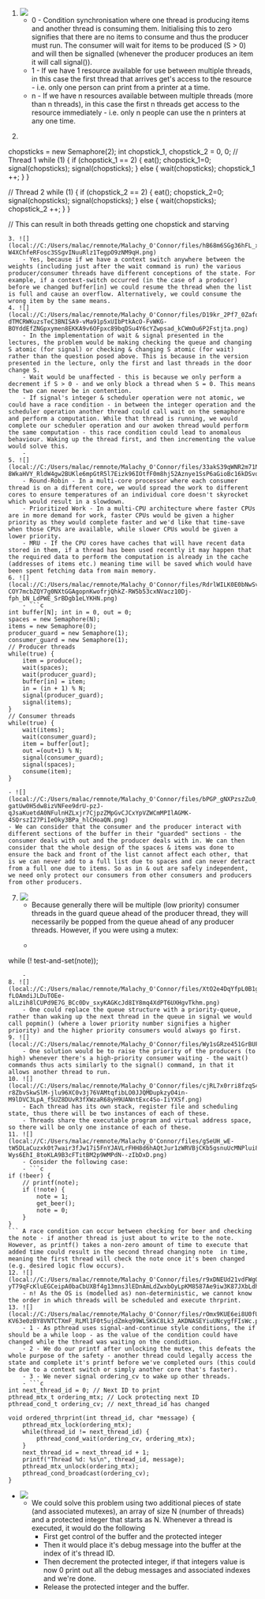1. ![](local://C:/Users/malac/remnote/Malachy_O'Connor/files/sd2R5eXh_2n9qz1rlMJFYdNLd0tG-bE0UaLbKmCsWpDMrlH-pHYl-ZYXdacYEQIOuqaugFW1YRGzMEU9GQ6JOBONxdF-ugR7vRcWjB1AKZSipTorsRhQrosKThDmkULR.png) 
    - 0 - Condition synchronisation where one thread is producing items and another thread is consuming them. Initialising this to zero signifies that there are no items to consume and thus the producer must run. The consumer will wait for items to be produced (S > 0) and will then be signalled (whenever the producer produces an item it will call signal()).
    - 1 - If we have 1 resource available for use between multiple threads, in this case the first thread that arrives get's access to the resource - i.e. only one person can print from a printer at a time.
    - n - If we have n resources available between multiple threads (more than n threads), in this case the first n threads get access to the resource immediately - i.e. only n people can use the n printers at any one time.
2. ```c
chopsticks = new Semaphore(2);
int chopstick_1, chopstick_2 = 0, 0;
// Thread 1
while (1) {
	if (chopstick_1 == 2) {
		eat();
		chopstick_1=0;
		signal(chopsticks);
		signal(chopsticks);
	} else {
		wait(chopsticks);
		chopstick_1 ++;
	}
}

// Thread 2
while (1) {
	if (chopstick_2 == 2) {
		eat();
		chopstick_2=0;
		signal(chopsticks);
		signal(chopsticks);
	} else {
		wait(chopsticks);
		chopstick_2 ++;
	}
}

// This can result in both threads getting one chopstick and starving
```
3. ![](local://C:/Users/malac/remnote/Malachy_O'Connor/files/hB68m6SGg36hFL_xPZrweB2Eqg7k_MVpuvzdel9hIGD09WTMEsLGbpsWbnxmyGvH09l_OM7wDs9nDkFSYcrrMckP0b-W4XChfeRFosc3SSgvINuuRlz1TegpO9zNM9qH.png) 
    - Yes, because if we have a context switch anywhere between the weights (including just after the wait command is run) the various producer/consumer threads have different conceptions of the state. For example, if a context-switch occurred (in the case of a producer) before we changed buffer[in] we could resume the thread when the list is full and cause an overflow. Alternatively, we could consume the wrong item by the same means.
4. ![](local://C:/Users/malac/remnote/Malachy_O'Connor/files/D19kr_2Pf7_0ZafdDz9-dTMCRWKuzsTeC3BNISA9-vMa91p5xUIbPtkAcO-FvWKG-BOYddEfZNGpxymen8EKKA9v6OFpxc89bqDSu4Y6cYZwpsad_kCWmOu6P2Fstjta.png) 
    - In the implementation of wait & signal presented in the lectures, the problem would be making checking the queue and changing S atomic (for signal) or checking & changing S atomic (for wait) rather than the question posed above. This is because in the version presented in the lecture, only the first and last threads in the door change S.
    - Wait would be unaffected - this is because we only perform a decrement if S > 0 - and we only block a thread when S = 0. This means the two can never be in contention.
    - If signal's integer & scheduler operation were not atomic, we could have a race condition - in between the integer operation and the scheduler operation another thread could call wait on the semaphore and perform a computation. While that thread is running, we would complete our scheduler operation and our awoken thread would perform the same computation - this race condition could lead to anomalous behaviour. Waking up the thread first, and then incrementing the value would solve this.
    - 
5. ![](local://C:/Users/malac/remnote/Malachy_O'Connor/files/33akS39qWNR2m71NzOgaRJBQFNkWyVBtTw06nG-8WkaHVY_RldW4gw2BUKle6mpGtR5l7Eizk96IOtfF0m8hj52Aznye1SsP6aGioBc16kDSvqDO1K60vUqc9_FwdWnM.png) 
    - Round-Robin - In a multi-core processor where each consumer thread is on a different core, we would spread the work to different cores to ensure temperatures of an individual core doesn't skyrocket which would result in a slowdown.
    - Prioritized Work - In a multi-CPU architecture where faster CPUs are in more demand for work, faster CPUs would be given a higher priority as they would complete faster and we'd like that time-save when those CPUs are available, while slower CPUs would be given a lower priority. 
    - MRU - If the CPU cores have caches that will have recent data stored in them, if a thread has been used recently it may happen that the required data to perform the computation is already in the cache (addresses of items etc.) meaning time will be saved which would have been spent fetching data from main memory.
6. ![](local://C:/Users/malac/remnote/Malachy_O'Connor/files/RdrlWILK0E0bNwSv0LdF4PR9LSwMfofFUuoeUnN2zZ51HMYhG-COY7mcbZQY7g0NXtGGAgopnKwofrjQhkZ-RW5b53cxNVacz10Dj-fph_bN_LdPWE_SrBDgb1eLYKHN.png) 
    - ```c
int buffer[N]; int in = 0, out = 0;
spaces = new Semaphore(N);
items = new Semaphore(0);
producer_guard = new Semaphore(1);
consumer_guard = new Semaphore(1);
// Producer threads
while(true) {
	item = produce();
	wait(spaces);
	wait(producer_guard);
	buffer[in] = item;
	in = (in + 1) % N;
	signal(producer_guard);
	signal(items);
}
// Consumer threads
while(true) {
	wait(items);
	wait(consumer_guard);
	item = buffer[out];
	out =(out+1) % N;
	signal(consumer_guard);
	signal(spaces);
	consume(item);
}
``` 
    - ![](local://C:/Users/malac/remnote/Malachy_O'Connor/files/bPGP_gNXPzszZu0_q37-gatUw0H5dw8izVNFee9drU-pzJ-qJsaKuetdA0NFulnHZLxjr7CjpzZMpGvCJCxYpVZWCmMPIlAGMK-4SQrszI27PiIeOky3BPa_hlCHoaQN.png) 
    - We can consider that the consumer and the producer interact with different sections of the buffer in their "guarded" sections - the consumer deals with out and the producer deals with in. We can then consider that the whole design of the spaces & items was done to ensure the back and front of the list cannot affect each other, that is we can never add to a full list due to spaces and can never detract from a full one due to items. So as in & out are safely independent, we need only protect our consumers from other consumers and producers from other producers. 
7. ![](local://C:/Users/malac/remnote/Malachy_O'Connor/files/y6BGMYo6C6AtmnKq8ltCZY67Be2lsy6CI2hVWujhK59XcjEncDNTVw9qCa3N4l3fOIbd_kzM-OmGGOfOdTIkNrFe_W9laL-85ipJVFLlCulSOooNdRFDJ1ZLkqcR-Mw-.png) 
    - Because generally there will be multiple (low priority) consumer threads in the guard queue ahead of the producer thread, they will necessarily be popped from the queue ahead of any producer threads. However, if you were using a mutex:
    - ```c
while (! test-and-set(note));
``` The thread that gets access to the resource, is the thread that runs test-and-set(note) first after the resource is freed - if the producer threads are set to a higher priority by the OS, they are more likely to run the command first.
    - 
8. ![](local://C:/Users/malac/remnote/Malachy_O'Connor/files/XtO2e4DqYfpL0B1gbYvMSEYqayEMkA50280I_JG5WD2FiCBcqtGMbZTY-fLOAmdiJLDuTOEe-alLzih8lCUPd9E7G_BCc0Dv_sxyKAGKcJd8IY8mq4XdPT6UXHgvTkhm.png) 
    - One could replace the queue structure with a priority-queue, rather than waking up the next thread in the queue in signal we would call popmin() (where a lower priority number signifies a higher priority) and the higher priority consumers would always go first.
9. ![](local://C:/Users/malac/remnote/Malachy_O'Connor/files/Wy1sGRze451GrBUFtmUiDbaytnxBlC36EbdEbjjsWFZ2CaSDbQa78plAuoKq4hHoXQ5CslliK5YT_cJkEkuecGzqnKCKst6nEduav4Pibnv5blNuHzndlqfJqDSZCyOg.png) 
    - One solution would be to raise the priority of the producers (to high) whenever there's a high-priority consumer waiting - the wait() commands thus acts similarly to the signal() command, in that it allows another thread to run.
10. ![](local://C:/Users/malac/remnote/Malachy_O'Connor/files/cjRL7x0rri8fzqS45tGSxJ_lTt-r8ZbvSkwSlM-jlu96XC0v3j76VAMtqfibLO0JJQMDupkzyO4in-M9lDVC3LpA_f5UZ8DUvR3fXWzaR68yH9UANntExc4So-IiYXSf.png) 
    - Each thread has its own stack, register file and scheduling state, thus there will be two instances of each of these.
    - Threads share the executable program and virtual address space, so there will be only one instance of each of these.
11. ![](local://C:/Users/malac/remnote/Malachy_O'Connor/files/gSeUH_wE-tW5DLaCuzxk0t7wair3fJw17i5FnYJAVLrFHH8d6hAQtJur1zWRVBjCKb5gsnuUcMNPlui8jIWfaKs-Wys6EhI_8toKLA9B3cFTitBM2p9WMPdN--zIbDxD.png) 
    - Consider the following case: 
    - ```c
if (!beer) {
	// printf(note);
	if (!note) {
		note = 1;
		get_beer();
		note = 0;
	}
}
``` A race condition can occur between checking for beer and checking the note - if another thread is just about to write to the note. However, as printf() takes a non-zero amount of time to execute that added time could result in the second thread changing note  in time, meaning the first thread will check the note once it's been changed (e.g. desired logic flow occurs).
12. ![](local://C:/Users/malac/remnote/Malachy_O'Connor/files/r9xDNEUd21vdFWgQV_oBu_b-yT79qFcKluEGCeipA0baCbUXBf4g13mns3lEDnAmLdZwxbOyLpKM8587Ae9iw3K87JXbLdhpE_C6FkpF5JD65RNQAfDJqyiWzg03192u.png) 
    - n! As the OS is (modelled as) non-deterministic, we cannot know the order in which threads will be scheduled and execute thrprint.
13. ![](local://C:/Users/malac/remnote/Malachy_O'Connor/files/rOmx9KUE6ei8U0fUQOOJT_dEeaW033n8VTJbWBYfwSH8oESnVDHu_5OpJl-KV63e0zBY8VNTCTXmF_RLMl1F0t5ujdZmkq99WLSKkC8Lk3_AKDNASEYiuUNcygfFIsWc.png) 
    - 1 - As pthread uses signal-and-continue style conditions, the if should be a while loop - as the value of the condition could have changed while the thread was waiting on the condidtion.
    - 2 - We do our printf after unlocking the mutex, this defeats the whole purpose of the safety - another thread could legally access the state and complete it's printf before we've completed ours (this could be due to a context switch or simply another core that's faster).
    - 3 - We never signal ordering_cv to wake up other threads.
    - ```c
int next_thread_id = 0; // Next ID to print
pthread_mtx_t ordering_mtx; // Lock protecting next ID
pthread_cond_t ordering_cv; // next_thread_id has changed

void ordered_thrprint(int thread_id, char *message) {
	pthread_mtx_lock(ordering_mtx);
	while(thread_id != next_thread_id) {
		pthread_cond_wait(ordering_cv, ordering_mtx);
	}
	next_thread_id = next_thread_id + 1;
	printf("Thread %d: %s\n", thread_id, message);
	pthread_mtx_unlock(ordering_mtx);
	pthread_cond_broadcast(ordering_cv);
}
``` 
- ![](local://C:/Users/malac/remnote/Malachy_O'Connor/files/gcADy-5emy1KJOIoJd595ND9GnD5-ptl-P6YS97lwBJayyx_m-ziHUyQeKJsIrMoEv3TZJd2euOaVtZE15SHtQdEbABINv6eTJNsILmfI65csyku1bmNsxdHQBmVlNKl.png) 
    - We could solve this problem using two additional pieces of state (and associated mutexes), an array of size N (number of threads) and a protected integer that starts as N. Whenever a thread is executed, it would do the following
        - First get control of the buffer and the protected integer
        - Then it would place it's debug message into the buffer at the index of it's thread ID.  
        - Then decrement the protected integer, if that integers value is now 0 print out all the debug messages and associated indexes and we're done.
        - Release the protected integer and the buffer.
